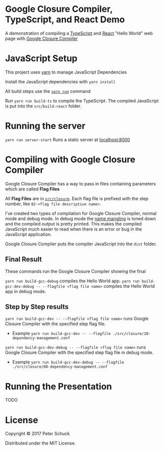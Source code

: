 # Google Closure Compiler, TypeScript, and React Demo

A demonstration of compiling a [TypeScript](http://typescriptlang.org/) and [React](https://reactjs.org/) "Hello World" web page with [Google Closure Compiler](https://developers.google.com/closure/compiler/)

# JavaScript Setup

This project uses [yarn](https://yarnpkg.com/) to manage JavaScript Dependencies

Install the JavaScript dependencies with `yarn install`

All build steps use the [`yarn run`](https://yarnpkg.com/docs/cli/run/) command

Run `yarn run build-ts` to compile the TypeScript. The compiled JavaScript is put into the `src/build-react` folder.

# Running the server

`yarn run server-start` Runs a static server at [localhost:8000](localhost:8000)

# Compiling with Google Closure Compiler

Google Closure Compiler has a way to pass in files containing parameters which are called **Flag Files**

All **Flag Files** are in [`src/closure`](./src/cloure). Each flag file is prefixed with the step number, like `02-<flag file descriptive name>`.

I've created two types of compilation for Google Closure Compiler, normal mode and debug mode. In debug mode the [name mangling](https://en.wikipedia.org/wiki/Name_mangling) is toned down and the compiled output is pretty printed. This makes the compiled JavaScript much easier to read when there is an error or bug in the JavaScript application.

Google Closure Compiler puts the compiler JavaScript into the `dist` folder.

## Final Result

These commands run the Google Closure Compiler showing the final

`yarn run build-gcc-debug` compiles the Hello World app.
`yarn run build-gcc-dev-debug -- --flagfile <flag file name>` compiles the Hello World app in debug mode.

## Step by Step results

`yarn run build-gcc-dev -- --flagfile <flag file name>` runs Google Closure Compiler with the specified step flag file.
* Example `yarn run build-gcc-dev -- --flagfile ./src/closure/10-dependency-management.conf`

`yarn run build-gcc-dev-debug -- --flagfile <flag file name>` runs Google Closure Compiler with the specified step flag file in debug mode.
* Example `yarn run build-gcc-dev-debug -- --flagfile ./src/closure/08-dependency-management.conf`

# Running the Presentation

TODO

# License

Copyright © 2017 Peter Schuck

Distributed under the MIT License.
